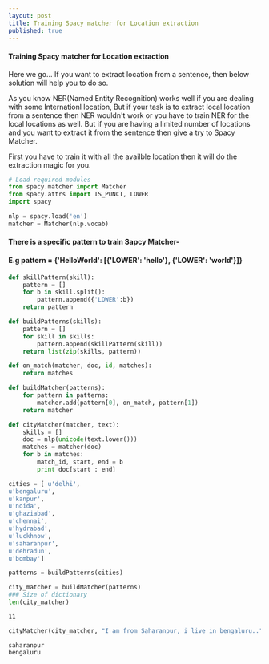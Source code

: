 ```yaml
---
layout: post
title: Training Spacy matcher for Location extraction 
published: true
---
```

#### Training Spacy matcher for Location extraction 

Here we go... 
If you want to extract location from a sentence, then below solution will help you to do so. 


As you know NER(Named Entity Recognition) works well if you are dealing with some Internationl location, But if your task is to extract local location from a sentence then NER wouldn't work or you have to train NER for the local locations as well. But if you are having a limited number of locations and you want to extract it from the sentence then give a try to Spacy Matcher.

First you have to train it with all the availble location then it will do the extraction magic for you.


```python
# Load required modules
from spacy.matcher import Matcher
from spacy.attrs import IS_PUNCT, LOWER
import spacy

nlp = spacy.load('en')
matcher = Matcher(nlp.vocab)
```

#### There is a specific pattern to train Sapcy Matcher- 

#### E.g pattern = {'HelloWorld': [{'LOWER': 'hello'}, {'LOWER': 'world'}]}


```python
def skillPattern(skill):
    pattern = []
    for b in skill.split():
        pattern.append({'LOWER':b})  
    return pattern

def buildPatterns(skills):
    pattern = []
    for skill in skills:
        pattern.append(skillPattern(skill))
    return list(zip(skills, pattern))
```


```python
def on_match(matcher, doc, id, matches):
    return matches

def buildMatcher(patterns):
    for pattern in patterns:
        matcher.add(pattern[0], on_match, pattern[1])
    return matcher
```


```python
def cityMatcher(matcher, text):
    skills = []
    doc = nlp(unicode(text.lower()))
    matches = matcher(doc)
    for b in matches:
        match_id, start, end = b
        print doc[start : end]
```


```python
cities = [ u'delhi',
u'bengaluru',
u'kanpur',
u'noida',
u'ghaziabad',
u'chennai',
u'hydrabad',
u'luckhnow',
u'saharanpur',
u'dehradun',
u'bombay']
```


```python
patterns = buildPatterns(cities)
```


```python
city_matcher = buildMatcher(patterns)
### Size of dictionary 
len(city_matcher)
```




    11




```python
cityMatcher(city_matcher, "I am from Saharanpur, i live in bengaluru..")
```

    saharanpur
    bengaluru
